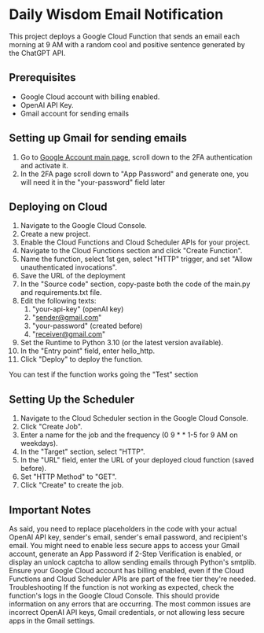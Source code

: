 # Daily Wisdom Email Notification
This project deploys a Google Cloud Function that sends an email each morning at 9 AM with a random cool and positive sentence generated by the ChatGPT API.

## Prerequisites
* Google Cloud account with billing enabled.
* OpenAI API Key.
* Gmail account for sending emails

## Setting up Gmail for sending emails
1. Go to [Google Account main page](https://myaccount.google.com/), scroll down to the 2FA authentication and activate it. 
2. In the 2FA page scroll down to "App Password" and generate one, you will need it in the "your-password" field later

## Deploying on Cloud
1. Navigate to the Google Cloud Console.
2. Create a new project.
3. Enable the Cloud Functions and Cloud Scheduler APIs for your project.
4. Navigate to the Cloud Functions section and click "Create Function".
5. Name the function, select 1st gen, select "HTTP" trigger, and set "Allow unauthenticated invocations".
6. Save the URL of the deployment
7. In the "Source code" section, copy-paste both the code of the main.py and requirements.txt file.
8. Edit the following texts:
   1. "your-api-key" (openAI key)
   2. "sender@gmail.com"
   3. "your-password" (created before)
   4. "receiver@gmail.com"
9. Set the Runtime to Python 3.10 (or the latest version available).
10. In the "Entry point" field, enter hello_http.
11. Click "Deploy" to deploy the function.

You can test if the function works going the "Test" section

## Setting Up the Scheduler
1. Navigate to the Cloud Scheduler section in the Google Cloud Console.
2. Click "Create Job".
3. Enter a name for the job and the frequency (0 9 * * 1-5 for 9 AM on weekdays).
4. In the "Target" section, select "HTTP".
5. In the "URL" field, enter the URL of your deployed cloud function (saved before).
6. Set "HTTP Method" to "GET".
7. Click "Create" to create the job.

## Important Notes
As said, you need to replace placeholders in the code with your actual OpenAI API key, sender's email, sender's email password, and recipient's email.
You might need to enable less secure apps to access your Gmail account, generate an App Password if 2-Step Verification is enabled, or display an unlock captcha to allow sending emails through Python's smtplib.
Ensure your Google Cloud account has billing enabled, even if the Cloud Functions and Cloud Scheduler APIs are part of the free tier they're needed.
Troubleshooting
If the function is not working as expected, check the function's logs in the Google Cloud Console. This should provide information on any errors that are occurring. The most common issues are incorrect OpenAI API keys, Gmail credentials, or not allowing less secure apps in the Gmail settings.
